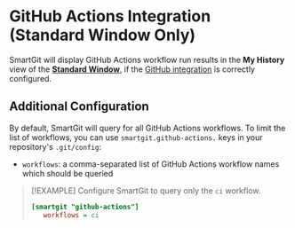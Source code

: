 # GitHub Actions Integration (Standard Window Only)

SmartGit will display GitHub Actions workflow run results in the **My History** view of the [**Standard Window**](../GUI/Standard-Window.md), if the [GitHub integration](GitHub-integration.md) is correctly configured.

## Additional Configuration

By default, SmartGit will query for all GitHub Actions workflows.
To limit the list of workflows, you can use `smartgit.github-actions.` keys in your repository's `.git/config`:

- `workflows`: a comma-separated list of GitHub Actions workflow names which should be queried

> [!EXAMPLE]
> Configure SmartGit to query only the `ci` workflow.
>
> ```ini
> [smartgit "github-actions"]
>    workflows = ci
> ```

